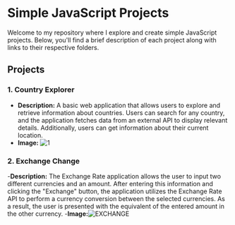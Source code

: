 # Simple JavaScript Projects

Welcome to my repository where I explore and create simple JavaScript projects. Below, you'll find a brief description of each project along with links to their respective folders.

## Projects

### 1. **Country Explorer**

   - **Description:** A basic web application that allows users to explore and retrieve information about countries. Users can search for any country, and the application fetches data from an external API to display relevant details. Additionally, users can get information about their current location.
   - **Image:** ![1](https://github.com/IlyasKeskinn/Simple-Js-Project/assets/86023697/6c8675b3-6cb1-40da-858b-54a6a8dc0d0d)
   
### 2. **Exchange Change**   

   -**Description:** The Exchange Rate application allows the user to input two different currencies and an amount. After entering this information and clicking the "Exchange" button, the application utilizes the Exchange Rate API to perform a currency conversion between the selected currencies. As a result, the user is presented with the equivalent of the entered amount in the other currency.
   -**Image:**![EXCHANGE](https://github.com/IlyasKeskinn/Simple-Js-Project/assets/86023697/f15dd907-3072-45a4-a2cc-ba5916e4b32b)
